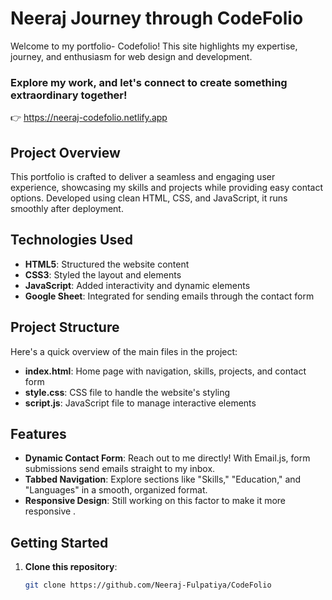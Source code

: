 # Neeraj Journey through CodeFolio


Welcome to my portfolio- Codefolio! This site highlights my expertise, journey, and enthusiasm for web design and development.
### Explore my work, and let's connect to create something extraordinary together!
👉 https://neeraj-codefolio.netlify.app

##  Project Overview

This portfolio is crafted to deliver a seamless and engaging user experience, showcasing my skills and projects while providing easy contact options.
Developed using clean HTML, CSS, and JavaScript, it runs smoothly after deployment.

##  Technologies Used

- **HTML5**: Structured the website content 
- **CSS3**: Styled the layout and elements 
- **JavaScript**: Added interactivity and dynamic elements 
- **Google Sheet**: Integrated for sending emails through the contact form 
 
##  Project Structure

Here's a quick overview of the main files in the project:

- **index.html**: Home page with navigation, skills, projects, and contact form
- **style.css**: CSS file to handle the website's styling
- **script.js**: JavaScript file to manage interactive elements
 
##  Features

- **Dynamic Contact Form**: Reach out to me directly! With Email.js, form submissions send emails straight to my inbox. 
- **Tabbed Navigation**: Explore sections like "Skills," "Education," and "Languages" in a smooth, organized format.
- **Responsive Design**: Still working on this factor  to make it more responsive .
 
##  Getting Started

1. **Clone this repository**:
   ```bash
   git clone https://github.com/Neeraj-Fulpatiya/CodeFolio
